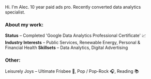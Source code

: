 Hi. I'm Alec. 10 year paid ads pro. Recently converted data analytics specialist.

### About my work:
**Status** – Completed 'Google Data Analytics Professional Certificate' 📈
**Industry Interests** – Public Services, Renewable Energy, Personal & Financial Health
**Skillsets** – Data Analytics, Digital Advertising

### Other:
Leisurely Joys – Ultimate Frisbee 🥏, Pop / Pop-Rock 🎧, Reading 📚
